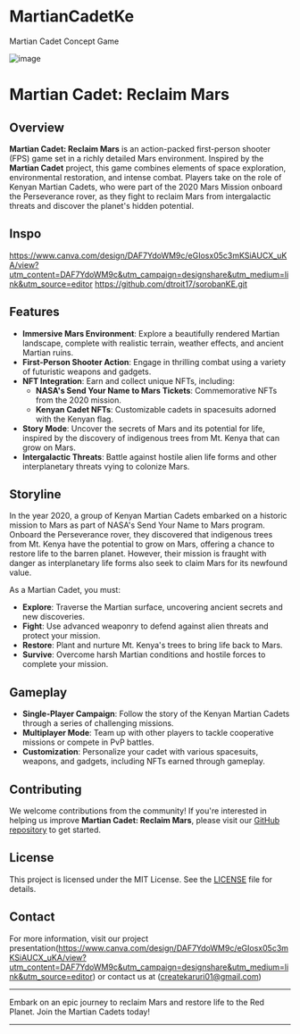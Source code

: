 # MartianCadetKe
Martian Cadet Concept Game

![image](https://github.com/user-attachments/assets/d020b279-46f2-47e0-83ef-db8aa8f8f94b)

# Martian Cadet: Reclaim Mars

## Overview

**Martian Cadet: Reclaim Mars** is an action-packed first-person shooter (FPS) game set in a richly detailed Mars environment. Inspired by the **Martian Cadet** project, this game combines elements of space exploration, environmental restoration, and intense combat. Players take on the role of Kenyan Martian Cadets, who were part of the 2020 Mars Mission onboard the Perseverance rover, as they fight to reclaim Mars from intergalactic threats and discover the planet's hidden potential.

## Inspo

https://www.canva.com/design/DAF7YdoWM9c/eGIosx05c3mKSiAUCX_uKA/view?utm_content=DAF7YdoWM9c&utm_campaign=designshare&utm_medium=link&utm_source=editor
https://github.com/dtroit17/sorobanKE.git


## Features

- **Immersive Mars Environment**: Explore a beautifully rendered Martian landscape, complete with realistic terrain, weather effects, and ancient Martian ruins.
- **First-Person Shooter Action**: Engage in thrilling combat using a variety of futuristic weapons and gadgets.
- **NFT Integration**: Earn and collect unique NFTs, including:
  - **NASA's Send Your Name to Mars Tickets**: Commemorative NFTs from the 2020 mission.
  - **Kenyan Cadet NFTs**: Customizable cadets in spacesuits adorned with the Kenyan flag.
- **Story Mode**: Uncover the secrets of Mars and its potential for life, inspired by the discovery of indigenous trees from Mt. Kenya that can grow on Mars.
- **Intergalactic Threats**: Battle against hostile alien life forms and other interplanetary threats vying to colonize Mars.

## Storyline

In the year 2020, a group of Kenyan Martian Cadets embarked on a historic mission to Mars as part of NASA's Send Your Name to Mars program. Onboard the Perseverance rover, they discovered that indigenous trees from Mt. Kenya have the potential to grow on Mars, offering a chance to restore life to the barren planet. However, their mission is fraught with danger as interplanetary life forms also seek to claim Mars for its newfound value.

As a Martian Cadet, you must:

- **Explore**: Traverse the Martian surface, uncovering ancient secrets and new discoveries.
- **Fight**: Use advanced weaponry to defend against alien threats and protect your mission.
- **Restore**: Plant and nurture Mt. Kenya's trees to bring life back to Mars.
- **Survive**: Overcome harsh Martian conditions and hostile forces to complete your mission.

## Gameplay

- **Single-Player Campaign**: Follow the story of the Kenyan Martian Cadets through a series of challenging missions.
- **Multiplayer Mode**: Team up with other players to tackle cooperative missions or compete in PvP battles.
- **Customization**: Personalize your cadet with various spacesuits, weapons, and gadgets, including NFTs earned through gameplay.


## Contributing

We welcome contributions from the community! If you're interested in helping us improve **Martian Cadet: Reclaim Mars**, please visit our [GitHub repository](https://github.com/your-repo) to get started.

## License

This project is licensed under the MIT License. See the [LICENSE](LICENSE) file for details.

## Contact

For more information, visit our project presentation(https://www.canva.com/design/DAF7YdoWM9c/eGIosx05c3mKSiAUCX_uKA/view?utm_content=DAF7YdoWM9c&utm_campaign=designshare&utm_medium=link&utm_source=editor) or contact us at (createkaruri01@gmail.com)

---

Embark on an epic journey to reclaim Mars and restore life to the Red Planet. Join the Martian Cadets today!

---


